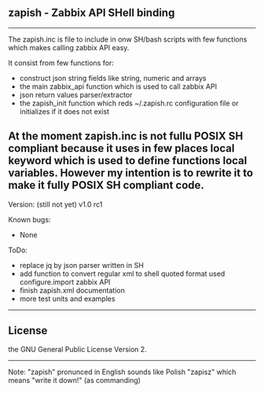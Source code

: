 ## zapish - Zabbix API SHell binding
-----------------------------------

The zapish.inc is file to include in onw SH/bash scripts with few functions
which makes calling zabbix API easy.

It consist from few functions for:
* construct json string fields like string, numeric and arrays
* the main zabbix_api function which is used to call zabbix API
* json return values parser/extractor
* the zapish_init function which reds ~/.zapish.rc configuration file or
  initializes if it does not exist

At the moment zapish.inc is not fullu POSIX SH compliant because it uses in
few places local keyword which is used to define functions local variables. 
However my intention is to rewrite it to make it fully POSIX SH compliant
code.
-----------------------------------

Version: (still not yet) v1.0 rc1

Known bugs:
* None

ToDo:
* replace jq by json parser written in SH
* add function to convert regular xml to shell quoted format used configure.import zabbix API
* finish zapish.xml documentation
* more test units and examples

------------------------------------
## License ##
the GNU General Public License Version 2.

------------------------------------
Note: "zapish" pronunced in English sounds like Polish "zapisz" which means "write it down!" (as commanding)
